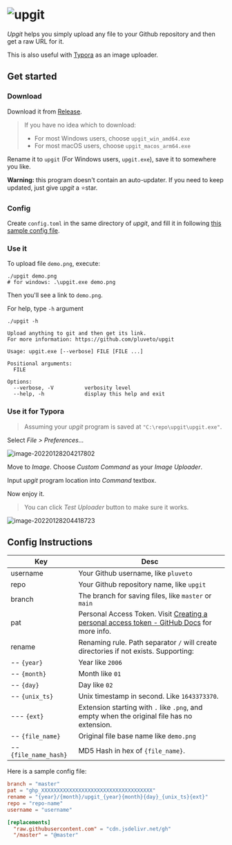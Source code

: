 # ![upgit](https://github.com/pluveto/upgit/blob/main/logo.png?raw=true)

*Upgit* helps you simply upload any file to your Github repository and then get a raw URL for it.

This is also useful with [Typora](https://typora.io/) as an image uploader.

## Get started

### Download

Download it from [Release](https://github.com/pluveto/upgit/releases).

> If you have no idea which to download:
>
> + For most Windows users, choose `upgit_win_amd64.exe`
> + For most macOS users, choose `upgit_macos_arm64.exe`

Rename it to `upgit` (For Windows users, `upgit.exe`), save it to somewhere you like.

**Warning:** this program doesn't contain an auto-updater. If you need to keep updated, just give *upgit* a ⭐star.

### Config

Create `config.toml` in the same directory of *upgit*, and fill it in following [this sample config file](https://github.com/pluveto/upgit/blob/main/config.sample.toml).

### Use it

To upload file `demo.png`, execute:

```shell
./upgit demo.png
# for windows: .\upgit.exe demo.png
```

Then you'll see a link to `demo.png`.



For help, type `-h` argument

```
./upgit -h

Upload anything to git and then get its link.
For more information: https://github.com/pluveto/upgit

Usage: upgit.exe [--verbose] FILE [FILE ...]

Positional arguments:
  FILE

Options:
  --verbose, -V          verbosity level
  --help, -h             display this help and exit
```

### Use it for Typora

> Assuming your *upgit* program is saved at `"C:\repo\upgit\upgit.exe"`.

Select *File > Preferences...*

![image-20220128204217802](https://cdn.jsdelivr.net/gh/pluveto/0images@master/2022/01/upgit_20220128_1643373863.png)

Move to *Image*. Choose *Custom Command* as your *Image Uploader*.

Input *upgit* program location into *Command* textbox.

Now enjoy it.

> You can click *Test Uploader* button to make sure it works.

![image-20220128204418723](https://cdn.jsdelivr.net/gh/pluveto/0images@master/2022/01/upgit_20220128_1643373868.png)



## Config Instructions



| Key                   | Desc                                                         |
| --------------------- | ------------------------------------------------------------ |
| username              | Your Github username, like `pluveto`                         |
| repo                  | Your Github repository name, like `upgit`                    |
| branch                | The branch for saving files, like `master` or `main`         |
| pat                   | Personal Access Token. Visit [Creating a personal access token - GitHub Docs](https://docs.github.com/en/authentication/keeping-your-account-and-data-secure/creating-a-personal-access-token) for more info. |
| rename                | Renaming rule. Path separator `/` will create directories if not exists. Supporting: |
| -- `{year}`           | Year like `2006`                                             |
| -- `{month}`          | Month like `01`                                              |
| -- `{day}`            | Day like `02`                                                |
| -- `{unix_ts}`        | Unix timestamp in second. Like `1643373370`.                 |
| --- `{ext}`           | Extension starting with `.` like `.png`, and empty when the original file has no extension. |
| -- `{file_name}`      | Original file base name like `demo.png`                      |
| -- `{file_name_hash}` | MD5 Hash in hex of `{file_name}`.                            |

Here is a sample config file:

```toml
branch = "master"
pat = "ghp_XXXXXXXXXXXXXXXXXXXXXXXXXXXXXXXXXXXX"
rename = "{year}/{month}/upgit_{year}{month}{day}_{unix_ts}{ext}"
repo = "repo-name"
username = "username"

[replacements]
  "raw.githubusercontent.com" = "cdn.jsdelivr.net/gh"
  "/master" = "@master"
```

